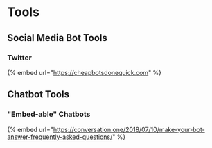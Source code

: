 # Tools

## Social Media Bot Tools

### Twitter 

{% embed url="https://cheapbotsdonequick.com" %}

## Chatbot Tools

### "Embed-able" Chatbots

{% embed url="https://conversation.one/2018/07/10/make-your-bot-answer-frequently-asked-questions/" %}

